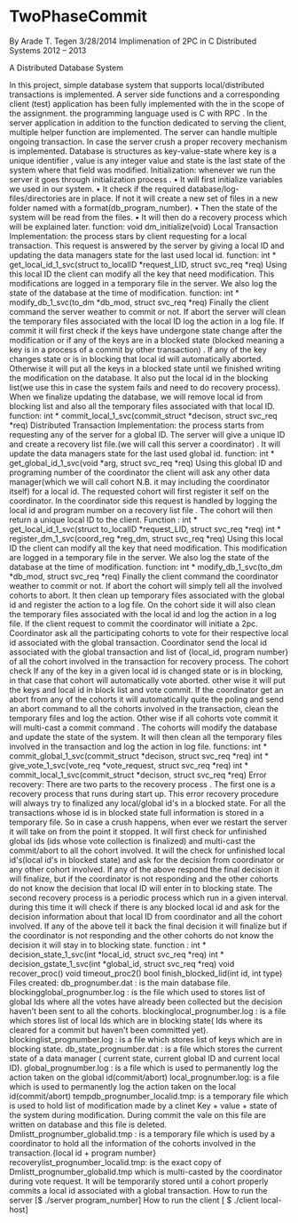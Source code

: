 TwoPhaseCommit
==============
By Arade T. Tegen
3/28/2014
Implimenation of 2PC in C
Distributed Systems 2012 – 2013

A Distributed Database System

In this project, simple database system that supports local/distributed transactions is implemented. A
server side functions and a corresponding client (test) application has been fully implemented with the
in the scope of the assignment. the programming language used is C with RPC .
In the server application in addition to the function dedicated to serving the client, multiple helper
function are implemented. The server can handle multiple ongoing transaction. In case the server crush
a proper recovery mechanism is implemented.
Database is structures as key-value-state where key is a unique identifier , value is any integer value
and state is the last state of the system where that field was modified.
Initialization:
whenever we run the server it goes through initialization process .
• It will first initialize variables we used in our system.
• It check if the required database/log-files/directories are in place. If not it will create a new set
of files in a new folder named with a format(db_program_number).
• Then the state of the system will be read from the files.
• It will then do a recovery process which will be explained later.
function: void dm_initialize(void)
Local Transaction Implementation:
 the process stars by client requesting for a local transaction. This
request is answered by the server by giving a local ID and updating the data managers state for the last
used local id.
function: int * get_local_id_1_svc(struct to_localID *request_LID, struct svc_req *req)
Using this local ID the client can modify all the key that need modification. This modifications are
logged in a temporary file in the server. We also log the state of the database at the time of
modification.
function: int * modify_db_1_svc(to_dm *db_mod, struct svc_req *req)
Finally the client command the server weather to commit or not. If abort the server will clean the
temporary files associated with the local ID log the action in a log file. If commit it will first check if
the keys have undergone state change after the modification or if any of the keys are in a blocked state
(blocked meaning a key is in a process of a commit by other transaction) . If any of the key changes
state or is in blocking that local id will automatically aborted. Otherwise it will put all the keys in a
blocked state until we finished writing the modification on the database. It also put the local id in the
blocking list(we use this in case the system fails and need to do recovery process). When we finalize
updating the database, we will remove local id from blocking list and also all the temporary files
associated with that local ID.
function: int * commit_local_1_svc(commit_struct *decison, struct svc_req *req)
Distributed Transaction Implementation:
 the process starts from requesting any of the server for a
global ID. The server will give a unique ID and create a recovery list file.(we will call this server a
coordinator) . It will update the data managers state for the last used global id.
function: int * get_global_id_1_svc(void *arg, struct svc_req *req)
Using this global ID and programing number of the coordinator the client will ask any other data
manager(which we will call cohort N.B. it may including the coordinator itself) for a local id.
The requested cohort will first register it self on the coordinator. In the coordinator side this request is
handled by logging the local id and program number on a recovery list file . The cohort will then
return a unique local ID to the client.
Function : int * get_local_id_1_svc(struct to_localID *request_LID, struct svc_req *req)
int * register_dm_1_svc(coord_reg *reg_dm, struct svc_req *req)
Using this local ID the client can modify all the key that need modification. This modification are
logged in a temporary file in the server. We also log the state of the database at the time of
modification.
function: int * modify_db_1_svc(to_dm *db_mod, struct svc_req *req)
Finally the client command the coordinator weather to commit or not. If abort the cohort will simply
tell all the involved cohorts to abort. It then clean up temporary files associated with the global id and
register the action to a log file. On the cohort side it will also clean the temporary files associated with
the local id and log the action in a log file.
If the client request to commit the coordinator will initiate a 2pc. Coordinator ask all the participating
cohorts to vote for their respective local id associated with the global transaction.
Coordinator send the local id associated with the global transaction and list of {local_id, program
number} of all the cohort involved in the transaction for recovery process. The cohort check If any of
the key in a given local id is changed state or is in blocking, in that case that cohort will automatically
vote aborted. other wise it will put the keys and local id in block list and vote commit.
If the coordinator get an abort from any of the cohorts it will automatically quite the poling and send
an abort command to all the cohorts involved in the transaction, clean the temporary files and log the
action.
Other wise if all cohorts vote commit it will multi-cast a commit command . The cohorts will modify
the database and update the state of the system. It will then clean all the temporary files involved in the
transaction and log the action in log file.
functions: int * commit_global_1_svc(commit_struct *decison, struct svc_req *req)
int * give_vote_1_svc(vote_req *vote_request, struct svc_req *req)
int * commit_local_1_svc(commit_struct *decison, struct svc_req *req)
Error recovery:
 There are two parts to the recovery process . The first one is a recovery process that
runs during start up. This error recovery procedure will always try to finalized any local/global id's in a
blocked state. For all the transactions whose id is in blocked state full information is stored in a
temporary file. So in case a crush happens, when ever we restart the server it will take on from the
point it stopped. It will first check for unfinished global ids (ids whose vote collection is finalized) and
multi-cast the commit/abort to all the cohort involved. It will the check for unfinished local id's(local
id's in blocked state) and ask for the decision from coordinator or any other cohort involved. If any of
the above respond the final decision it will finalize, but if the coordinator is not responding and the
other cohorts do not know the decision that local ID will enter in to blocking state.
The second recovery process is a periodic process which run in a given interval. during this time it will
check if there is any blocked local id and ask for the decision information about that local ID from
coordinator and all the cohort involved. If any of the above tell it back the final decision it will finalize
but if the coordinator is not responding and the other cohorts do not know the decision it will stay in to
blocking state.
function : int * decision_state_1_svc(int *local_id, struct svc_req *req)
int * decision_gstate_1_svc(int *global_id, struct svc_req *req)
void recover_proc()
void timeout_proc2()
bool finish_blocked_lid(int id, int type)
Files created:
db_prognumber.dat : is the main database file.
blockingglobal_prognumber.log : is the file which used to stores list of global Ids where all the votes
have already been collected but the decision haven't been sent to all the cohorts.
blockinglocal_prognumber.log : is a file which stores list of local Ids which are in blocking state( Ids
where its cleared for a commit but haven't been committed yet).
blockinglist_prognumber.log : is a file which stores list of keys which are in blocking state.
db_state_prognumber.dat : is a file which stores the current state of a data manager ( current state,
current global ID and current local ID).
global_prognumber.log : is a file which is used to permanently log the action taken on the global
id(commit/abort)
local_prognumber.log: is a file which is used to permanently log the action taken on the local
id(commit/abort)
tempdb_prognumber_localid.tmp: is a temporary file which is used to hold list of modification made
by a clinet Key + value + state of the system during modification. During commit the vale on this file
are written on database and this file is deleted.
Dmlistt_prognumber_globalid.tmp : is a temporary file which is used by a coordinator to hold all the
information of the cohorts involved in the transaction.{local id + program number}
recoverylist_prognumber_localid.tmp: is the exact copy of Dmlistt_prognumber_globalid.tmp which
is multi-casted by the coordinator during vote request. It will be temporarily stored until a cohort
properly commits a local id associated with a global transaction.
How to run the server [$ ./server program_number]
How to run the client [ $ ./client local-host]
